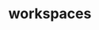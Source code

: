 ---
schema: default
title: workspaces
organization: Regeneration
notes: locations of gla listed workspaces in WGS84 projection
resources:
  - name: workspaces list
    url: >-
      https://maps.london.gov.uk/gla/rest/services/apps/Workspaces_service_editable_verified_service_01/MapServer/0/query?where=verified+%3D+1+AND+x+IS+NOT+NULL&text=&objectIds=&time=&geometry=&geometryType=esriGeometryEnvelope&inSR=&spatialRel=esriSpatialRelIntersects&relationParam=&outFields=&returnGeometry=true&returnTrueCurves=false&maxAllowableOffset=&geometryPrecision=2&outSR=EPSG%3A4326&returnIdsOnly=false&returnCountOnly=false&orderByFields=&groupByFieldsForStatistics=&outStatistics=&returnZ=false&returnM=false&gdbVersion=&returnDistinctValues=false&resultOffset=&resultRecordCount=&queryByDistance=&returnExtentsOnly=false&datumTransformation=&parameterValues=&rangeValues=&f=geojson
    format: geojson
license: 'https://www.nationalarchives.gov.uk/doc/open-government-licence/version/3/'
maintainer: ''
maintainer_email: ''
---